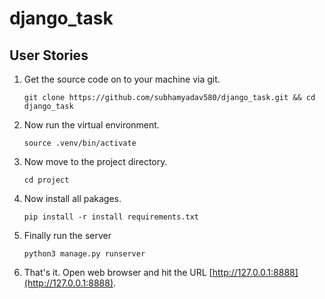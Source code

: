 # django_task

## User Stories

1. Get the source code on to your machine via git.
   
   ```
   git clone https://github.com/subhamyadav580/django_task.git && cd django_task
   ```

    
2. Now run the virtual environment.
    ```
    source .venv/bin/activate
    ```
    
3. Now move to the project directory.
    ```
    cd project
    ```
    
4. Now install all pakages.
    ```
    pip install -r install requirements.txt
    ```
    
5. Finally run the server
    ```
    python3 manage.py runserver
    ```
    
6. That's it. Open web browser and hit the URL [http://127.0.0.1:8888](http://127.0.0.1:8888).

